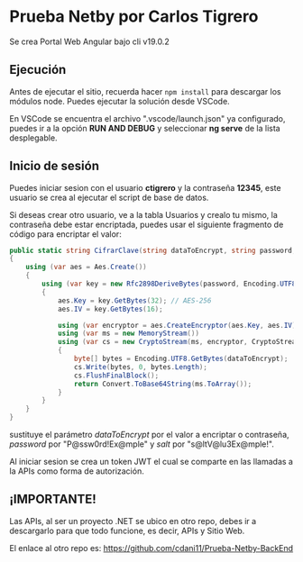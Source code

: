 # Prueba Netby por Carlos Tigrero

Se crea Portal Web Angular bajo cli v19.0.2

## Ejecución

Antes de ejecutar el sitio, recuerda hacer `npm install` para descargar los módulos node. Puedes ejecutar la solución desde VSCode.

En VSCode se encuentra el archivo ".vscode/launch.json" ya configurado, puedes ir a la opción **RUN AND DEBUG** y seleccionar **ng serve** de la lista desplegable.

## Inicio de sesión

Puedes iniciar sesion con el usuario **ctigrero** y la contraseña **12345**, este usuario se crea al ejecutar el script de base de datos.

Si deseas crear otro usuario, ve a la tabla Usuarios y crealo tu mismo, la contraseña debe estar encriptada, puedes usar el siguiente fragmento de código para encriptar el valor:

```c#
public static string CifrarClave(string dataToEncrypt, string password, string salt)
{
    using (var aes = Aes.Create())
    {
        using (var key = new Rfc2898DeriveBytes(password, Encoding.UTF8.GetBytes(salt), 10000, HashAlgorithmName.SHA256))
        {
            aes.Key = key.GetBytes(32); // AES-256
            aes.IV = key.GetBytes(16);

            using (var encryptor = aes.CreateEncryptor(aes.Key, aes.IV))
            using (var ms = new MemoryStream())
            using (var cs = new CryptoStream(ms, encryptor, CryptoStreamMode.Write))
            {
                byte[] bytes = Encoding.UTF8.GetBytes(dataToEncrypt);
                cs.Write(bytes, 0, bytes.Length);
                cs.FlushFinalBlock();
                return Convert.ToBase64String(ms.ToArray());
            }
        }
    }
}
```

sustituye el parámetro *dataToEncrypt* por el valor a encriptar o contraseña, *password* por "P@ssw0rd!Ex@mple" y *salt* por "s@ltV@lu3Ex@mple!".

Al iniciar sesion se crea un token JWT el cual se comparte en las llamadas a la APIs como forma de autorización.

## ¡IMPORTANTE!

Las APIs, al ser un proyecto .NET se ubico en otro repo, debes ir a descargarlo para que todo funcione, es decir, APIs y Sitio Web.

El enlace al otro repo es: https://github.com/cdani11/Prueba-Netby-BackEnd